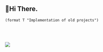 ## 👋Hi There.


 

```
(format T "Implementation of old projects")

```
 

<!--![GitHub stats](https://github-readme-stats.vercel.app/api?username=vandeilson01&show_icons=true)  -->



<!--![GitHub streak stats](https://github-readme-streak-stats.herokuapp.com/?user=vandeilson01)  -->


 <br/>
 <br/>
 <br/>
 <div>
<a href="https://www.linkedin.com/in/vandeilson-fernandes-417934178" target="_blank"><img src="https://img.shields.io/badge/-LinkedIn-%230077B5?style=for-the-badge&logo=linkedin&logoColor=white" target="_blank"></a>   
</div> 
